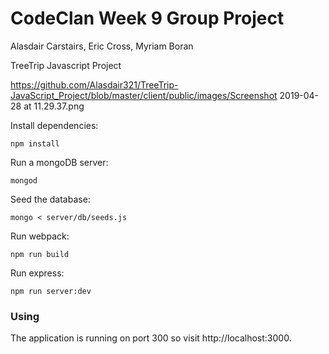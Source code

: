 # CodeClan Week 9 Group Project
Alasdair Carstairs, Eric Cross, Myriam Boran

TreeTrip Javascript Project

https://github.com/Alasdair321/TreeTrip-JavaScript_Project/blob/master/client/public/images/Screenshot 2019-04-28 at 11.29.37.png

Install dependencies:

```
npm install
```

Run a mongoDB server:

```
mongod
```

Seed the database:

```
mongo < server/db/seeds.js
```

Run webpack:

```
npm run build
```

Run express:

```
npm run server:dev
```

### Using

The application is running on port 300 so visit http://localhost:3000.
